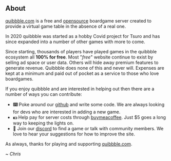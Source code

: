 ## About

[quibbble.com](https://quibbble.com) is a free and [opensource](https://github.com/quibbble) boardgame server created to provide a virtual game table in the absence of a real one.

In 2020 quibbble was started as a hobby Covid project for Tsuro and has since expanded into a number of other games with more to come.

Since starting, thousands of players have played games in the quibbble ecosystem all **100% for free**. Most "*free*" website continue to exist by selling ad space or user data. Others will hide away premium features to generate revenue. Quibbble does none of this and never will. Expenses are kept at a minimum and paid out of pocket as a service to those who love boardgames.

If you enjoy quibbble and are interested in helping out then there are a number of ways you can contribute:
- **⌨️** Poke around our [github](https://github.com/quibbble) and write some code. We are always looking for devs who are interested in adding a new game. 
- **💵** Help pay for server costs through [buymeacoffee](https://www.buymeacoffee.com/quibbble). Just $5 goes a long way to keeping the lights on.
- **💬** Join our [discord](https://discord.com/invite/VKvjutuhUp) to find a game or talk with community members. We love to hear your suggestions for how to improve the site.

As always, thanks for playing and supporting [quibbble.com](https://quibbble.com).

~ *Chris*
